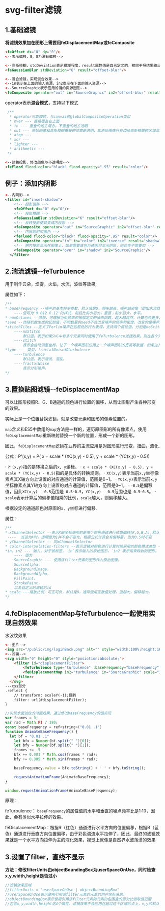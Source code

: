 # svg-filter滤镜

## 1.基础滤镜

**将滤镜效果加在图形上需要用feDisplacementMap或feComposite**

```html
<feOffset dx="0" dy="0"/>
<--表示偏移，0，0为没有偏移-->

```

```html
<--高斯模糊，stdDeviation表示模糊程度，result属性值是自己定义的，相同于把结果输出，然后给其他滤镜使用。-->
<feGaussianBlur stdDeviation="6" result="offset-blur"/>
```

```html
<--混合滤镜，实现混合效果-->
<--in表示在上面的输入资源，in2表示在下面的输入资源-->
<--SourceGraphic表示应用滤镜的资源图形-->
<feComposite operator="out" in="SourceGraphic" in2="offset-blur" result="inverse"/>
```

operator表示**混合模式**，支持以下模式

```js
 /**
  * operator可取模式，与canvas的globalCompositeOperation类似
  * over --- 直接覆盖在上面
  * in --- 重叠的地方混合，不重叠的地方透明
  * out --- 原始图像和高斯模糊重叠的位置是透明，即原始图像只有边缘高斯模糊的区域显示
  * atop ---
  * xor ---
  * lighter ---
  * arithmetic ---
 */
```

```html
<--颜色投影，修改颜色与不透明度-->
<feFlood flood-color="black" flood-opacity=".95" result="color"/>
```

## 例子：添加内阴影

```xml
<--内阴影-->
<filter id="inset-shadow">
    <!-- 投影偏移 -->
    <feOffset dx="0" dy="0"/>
    <!-- 投影模糊 -->
    <feGaussianBlur stdDeviation="6" result="offset-blur"/>
    <!-- 反转投影使其变成内投影 -->
    <feComposite operator="out" in="SourceGraphic" in2="offset-blur" result="inverse"/>
    <!-- 内投影附加黑色 -->
    <feFlood flood-color="black" flood-opacity=".95" result="color"/>
    <feComposite operator="in" in="color" in2="inverse" result="shadow"/>
    <!-- 把内投影显示在图像上，如果需要底色为透明只显示阴影，则此步不需要加 -->
    <feComposite operator="over" in="shadow" in2="SourceGraphic"/> 
  </filter>
```

## 2.湍流滤镜--feTurbulence

用于制作云朵，烟雾，火焰，水流，波纹等效果;

属性如下：

```js
/**
* baseFrequency --噪声的基本频率参数，默认值是0，频率越高，噪声越密集（即如水流效果，越大水流越密）
	----值可为'0.012 0.12'的样式，前后比前小后大，垂直；前小后大，水平。
* numOctaves --倍频，可理解为由频率和振幅定义的噪声函数，越大越自然，计算也会更多，可能会有性能问题，默认1，整数，小数会被当做1
*seed --伪随机数生成的起始值，不同数量的seed不会改变噪声的频率和密度，改变的是噪声的形状和位置
*stitchTiles --定义了Perlin噪声在边框处的行为表现，支持两个属性值，分别是noStitch和stitch
	----noStitch
		默认值。表示如果SVG中有多个元素同时使用了feTurbulence滤镜效果，则在各个元素的边界处的湍流各自为政，因此，不会表现为平滑。
	----stitch
		表示会自动调整坐标，让下一个噪声图形应用上一个噪声图形的宽高等数据，如果这几个元素相互连接，则会看到平滑的边界效果。
*type --- 类型，fractalNoise和turbulence
	----turbulence
		默认值。表示湍流、混乱。
	----fractalNoise
		表示分形噪声。
*/
```

## 3.置换贴图滤镜--feDisplacementMap

可以让图形按照R、G、B通道的颜色进行位置的偏移，从而让图形产生各种形变的效果。

实际上是一个位置替换滤镜，就是改变元素和图形的像素位置的。

`map`含义和ES5中数组的`map`方法是一样的，遍历原图形的所有像素点，使用`feDisplacementMap`重新映射替换一个新的位置，形成一个新的图形。

因此，`feDisplacementMap`滤镜在业界的主流应用是对图形进行形变，扭曲，液化.

公式：P'(x,y) = P( x + scale * (XC(x,y) - 0.5), y + scale * (YC(x,y) - 0.5))

· `P'(x,y)`指的是转换之后的`x, y`坐标。
· `x + scale * (XC(x,y) - 0.5), y + scale * (YC(x,y) - 0.5)`指的是具体的转换规则。
· `XC(x,y)`表示当前`x,y`坐标像素点其X轴方向上设置的对应通道的计算值，范围是0~1。
· `YC(x,y)`表示当前`x,y`坐标像素点其Y轴方向上设置的对应通道的计算值，范围是0~1。
· `-0.5`是偏移值，因此`XC(x,y) - 0.5`范围是`-0.5~0.5`，`YC(x,y) - 0.5`范围也是`-0.5~0.5`。
· `scale`表示计算后的偏移值相乘的比例，`scale`越大，则偏移越大。

根据设定的通道颜色对原图的`x, y`坐标进行偏移.

属性：

```js
/**
* xChannelSelector --表示X轴坐标使用的是哪个颜色通道进行位置偏移(R,G,B,A),默认是A，基于透明度进行位置偏移。
 ----  当设为A时，透明度为1并不会不变化，根据公式计算会有偏移量，当为0.5时不变
* yChannelSelector -- 同xChannelSelector
* color-interpolation-filters --表示滤镜对颜色进行计算时候采用的颜色模式类型 --linearRGB（默认值）和sRGB（Safari兼容问题）
*in，in2 --- 输入，对于该标签，`in`表示输入的原始图形，`in2`表示用来映射的图形。
	---- 值为
	SourceGraphic --- 使用该filter元素的图形作为原始图像，
	SourceAlpha，
	BackgroundImage，
	BackgroundAlpha，
	FillPaint，
	StrokePaint，
	以及自定义的滤镜的id
* scale ---缩放比例，可正可负，默认是0，通常使用正数值处理，值越大，偏移越大。
*/
```



## 4.feDisplacementMap与feTurbulence一起使用实现自然效果

水波纹效果

```html
<--图片-->
<img src="/public/img/loginBack.png" alt="" style="width:100%;height:100%" class="reflect">
<--滤镜-->
<svg width="0" height="0" style="posiotion:absolute;">
    <filter id="displacementFilter">
        <feTurbulence type="turbulence" :baseFrequency="baseFrequency" numOctaves="1" result="turbulence"  seed="53" />
        <feDisplacementMap in2="turbulence" in="SourceGraphic" scale="10" xChannelSelector="R" yChannelSelector="B" />
    </filter>
  </svg>
---css部分
.reflect {
    // transform: scaleY(-1);翻转
    filter: url(#displacementFilter);
}
```



```js
//实现水面波纹的动画效果，通过修改baseFrequency的值实现
var frames = 0;
var rad = Math.PI / 180;
const baseFrequency = ref<string>("0.01 .1")
function AnimateBaseFrequency() {
  let bf = "0.01 .1"
    let bfx = Number(bf.split(" ")[0]);
    let bfy = Number(bf.split(" ")[1]);
    frames += .5
    bfx += 0.001 * Math.cos(frames * rad);
    bfy += 0.005 * Math.sin(frames * rad);

    baseFrequency.value = bfx.toString() + ' ' + bfy.toString();

    requestAnimationFrame(AnimateBaseFrequency);
}

window.requestAnimationFrame(AnimateBaseFrequency);
```

原理：

feTurbulence： `baseFrequency`的属性值的水平和垂直的噪点频率比是1:10，因此，会有类似水平拉伸的效果。

feDisplacementMap：根据R（红色）通道进行水平方向的位置偏移，根据B（蓝色）通道进行垂直方向位置偏移，由于彩色湍流水平拉伸了，因此，最终的滤镜效果就是一个水平方向拉伸为主的液化效果，视觉上就像是自然界水波荡漾的效果

## 3.设置了filter，直线不显示

**方法：修改filterUnits由objectBoundingBox为userSpaceOnUse，同时检查x,y,width,height是否过小**

```js
//滤镜效果区域
//filterUnits = "userSpaceOnUse | objectBoundingBox"
//userSpaceOnUse表示使用引用该filter元素的元素的用户坐标系统。
//objectBoundingBox表示使用引用该filter元素的元素的包围盒的百分比做取值范围
//包含x,y,width,height这4个属性，滤镜效果不会应用在超过这个区域的点上，x,y的默认值是-10%，width与height的默认值是120%。
```

